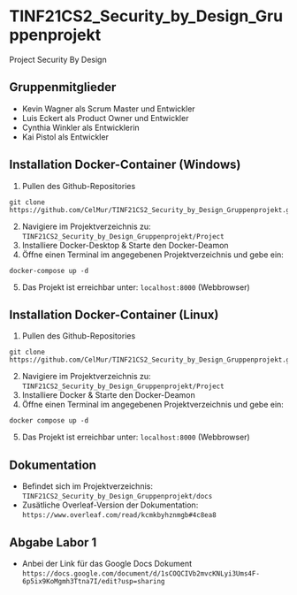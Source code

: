 # TINF21CS2_Security_by_Design_Gruppenprojekt
Project Security By Design

## Gruppenmitglieder
- Kevin Wagner als Scrum Master und Entwickler
- Luis Eckert als Product Owner und Entwickler
- Cynthia Winkler als Entwicklerin
- Kai Pistol als Entwickler

## Installation Docker-Container (Windows)
1. Pullen des Github-Repositories
```
git clone https://github.com/CelMur/TINF21CS2_Security_by_Design_Gruppenprojekt.git
```
2. Navigiere im Projektverzeichnis zu: `TINF21CS2_Security_by_Design_Gruppenprojekt/Project`
3. Installiere Docker-Desktop & Starte den Docker-Deamon
4. Öffne einen Terminal im angegebenen Projektverzeichnis und gebe ein:
```
docker-compose up -d
```
5. Das Projekt ist erreichbar unter: `localhost:8000` (Webbrowser)

## Installation Docker-Container (Linux)
1. Pullen des Github-Repositories
```
git clone https://github.com/CelMur/TINF21CS2_Security_by_Design_Gruppenprojekt.git
```
2. Navigiere im Projektverzeichnis zu: `TINF21CS2_Security_by_Design_Gruppenprojekt/Project`
3. Installiere Docker & Starte den Docker-Deamon
4. Öffne einen Terminal im angegebenen Projektverzeichnis und gebe ein:
```
docker compose up -d
```
5. Das Projekt ist erreichbar unter: `localhost:8000` (Webbrowser)

## Dokumentation
- Befindet sich im Projektverzeichnis: `TINF21CS2_Security_by_Design_Gruppenprojekt/docs`
- Zusätliche Overleaf-Version der Dokumentation: ``https://www.overleaf.com/read/kcmkbyhznmgb#4c8ea8``
  
## Abgabe Labor 1
- Anbei der Link für das Google Docs Dokument `https://docs.google.com/document/d/1sCOQCIVb2mvcKNLyi3Ums4F-6p5ix9KoMgmh3Ttna7I/edit?usp=sharing`
